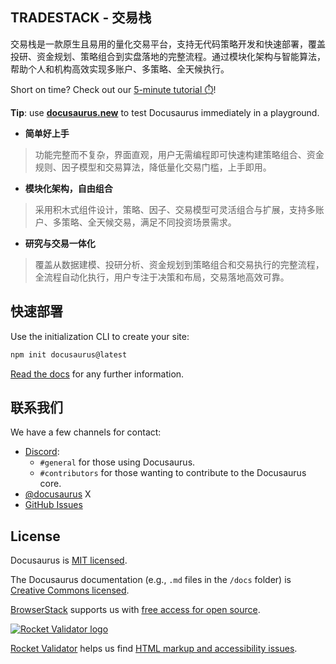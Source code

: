 ## TRADESTACK - 交易栈

交易栈是一款原生且易用的量化交易平台，支持无代码策略开发和快速部署，覆盖投研、资金规划、策略组合到实盘落地的完整流程。通过模块化架构与智能算法，帮助个人和机构高效实现多账户、多策略、全天候执行。

Short on time? Check out our [5-minute tutorial ⏱️](https://tutorial.docusaurus.io)!

**Tip**: use **[docusaurus.new](https://docusaurus.new)** to test Docusaurus immediately in a playground.

- **简单好上手**

> 功能完整而不复杂，界面直观，用户无需编程即可快速构建策略组合、资金规则、因子模型和交易算法，降低量化交易门槛，上手即用。

- **模块化架构，自由组合**

> 采用积木式组件设计，策略、因子、交易模型可灵活组合与扩展，支持多账户、多策略、全天候交易，满足不同投资场景需求。

- **研究与交易一体化**

> 覆盖从数据建模、投研分析、资金规划到策略组合和交易执行的完整流程，全流程自动化执行，用户专注于决策和布局，交易落地高效可靠。

## 快速部署

Use the initialization CLI to create your site:

```bash
npm init docusaurus@latest
```

[Read the docs](https://docusaurus.io/docs/installation) for any further information.

## 联系我们

We have a few channels for contact:

- [Discord](https://discord.gg/docusaurus):
  - `#general` for those using Docusaurus.
  - `#contributors` for those wanting to contribute to the Docusaurus core.
- [@docusaurus](https://x.com/docusaurus) X
- [GitHub Issues](https://github.com/facebook/docusaurus/issues)

## License

Docusaurus is [MIT licensed](./LICENSE).

The Docusaurus documentation (e.g., `.md` files in the `/docs` folder) is [Creative Commons licensed](./LICENSE-docs).

[BrowserStack](http://www.browserstack.com/) supports us with [free access for open source](https://www.browserstack.com/open-source).

[![Rocket Validator logo](./admin/img/rocketvalidator-logo.png)](https://rocketvalidator.com/)

[Rocket Validator](https://rocketvalidator.com/) helps us find [HTML markup and accessibility issues](https://rocketvalidator.com/stats/docusaurus.io).
